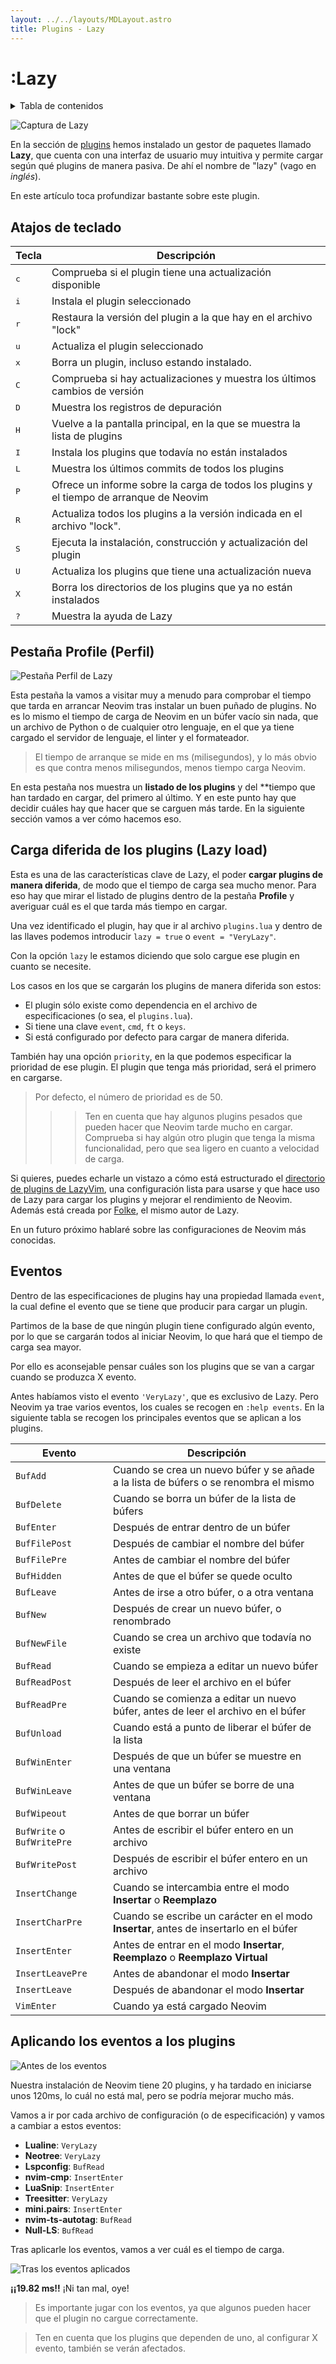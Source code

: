 ```yaml
---
layout: ../../layouts/MDLayout.astro
title: Plugins - Lazy
---
```

# :Lazy

<details>
<summary>Tabla de contenidos</summary>

- [Atajos de teclado](/guia-neovim/plugins/lazy#atajos-de-teclado)
- [Pestaña Profile (Perfil)](/guia-neovim/plugins/lazy#pestana-profile-perfil)
- [Carga diferida de los plugins (Lazy load)](/guia-neovim/plugins/lazy#carga-diferida-de-los-plugins-lazy-load)
- [Eventos](/guia-neovim/plugins/lazy#eventos)
- [Aplicando los eventos a los plugins](/guia-neovim/plugins/lazy#aplicando-los-eventos-a-los-plugins)

</details>

![Captura de Lazy](https://user-images.githubusercontent.com/292349/208301737-68fb279c-ba70-43ef-a369-8c3e8367d6b1.png)

En la sección de [plugins](/guia-neovim/plugins) hemos instalado un gestor de paquetes llamado **Lazy**, que cuenta con una interfaz de usuario muy intuitiva y
permite cargar según qué plugins de manera pasiva. De ahí el nombre de "lazy" (vago en _inglés_).

En este artículo toca profundizar bastante sobre este plugin.

## Atajos de teclado

| Tecla        | Descripción                                                                             |
| ------------ | --------------------------------------------------------------------------------------- |
| <kbd>c</kbd> | Comprueba si el plugin tiene una actualización disponible                               |
| <kbd>i</kbd> | Instala el plugin seleccionado                                                          |
| <kbd>r</kbd> | Restaura la versión del plugin a la que hay en el archivo "lock"                        |
| <kbd>u</kbd> | Actualiza el plugin seleccionado                                                        |
| <kbd>x</kbd> | Borra un plugin, incluso estando instalado.                                             |
| <kbd>C</kbd> | Comprueba si hay actualizaciones y muestra los últimos cambios de versión               |
| <kbd>D</kbd> | Muestra los registros de depuración                                                     |
| <kbd>H</kbd> | Vuelve a la pantalla principal, en la que se muestra la lista de plugins                |
| <kbd>I</kbd> | Instala los plugins que todavía no están instalados                                     |
| <kbd>L</kbd> | Muestra los últimos commits de todos los plugins                                        |
| <kbd>P</kbd> | Ofrece un informe sobre la carga de todos los plugins y el tiempo de arranque de Neovim |
| <kbd>R</kbd> | Actualiza todos los plugins a la versión indicada en el archivo "lock".                 |
| <kbd>S</kbd> | Ejecuta la instalación, construcción y actualización del plugin                         |
| <kbd>U</kbd> | Actualiza los plugins que tiene una actualización nueva                                 |
| <kbd>X</kbd> | Borra los directorios de los plugins que ya no están instalados                         |
| <kbd>?</kbd> | Muestra la ayuda de Lazy                                                                |

## <a name="pestana-profile-perfil"></a> Pestaña Profile (Perfil)

![Pestaña Perfil de Lazy](/guia-neovim/images/lazy/lazy-profile.webp)

Esta pestaña la vamos a visitar muy a menudo para comprobar el tiempo que tarda en arrancar Neovim tras instalar un buen puñado de plugins. No es lo mismo el tiempo de carga de Neovim en un búfer vacío sin nada, que un archivo de Python o de cualquier otro lenguaje, en el que ya tiene cargado el servidor de lenguaje, el linter y el formateador.

> El tiempo de arranque se mide en ms (milisegundos), y lo más obvio es que contra menos milisegundos, menos tiempo carga Neovim.

En esta pestaña nos muestra un **listado de los plugins** y del \*\*tiempo que han tardado en cargar, del primero al último. Y en este punto hay que decidir cuáles hay que hacer que se carguen más tarde. En la siguiente sección vamos a ver cómo hacemos eso.

## Carga diferida de los plugins (Lazy load)

Esta es una de las características clave de Lazy, el poder **cargar plugins de manera diferida**, de modo que el tiempo de carga sea mucho menor. Para eso hay que mirar el listado de plugins dentro de la pestaña **Profile** y averiguar cuál es el que tarda más tiempo en cargar.

Una vez identificado el plugin, hay que ir al archivo `plugins.lua` y dentro de las
llaves podemos introducir `lazy = true` o `event = "VeryLazy"`.

Con la opción `lazy` le estamos diciendo que solo cargue ese plugin en cuanto se necesite.

Los casos en los que se cargarán los plugins de manera diferida son estos:

- El plugin sólo existe como dependencia en el archivo de especificaciones (o sea, el `plugins.lua`).
- Si tiene una clave `event`, `cmd`, `ft` o `keys`.
- Si está configurado por defecto para cargar de manera diferida.

También hay una opción `priority`, en la que podemos especificar la prioridad de ese
plugin. El plugin que tenga más prioridad, será el primero en cargarse.

> Por defecto, el número de prioridad es de 50.
>
> > > Ten en cuenta que hay algunos plugins pesados que pueden hacer que Neovim tarde mucho en cargar. Comprueba si hay algún otro plugin que tenga la misma funcionalidad, pero que sea ligero en cuanto a velocidad de carga.

Si quieres, puedes echarle un vistazo a cómo está estructurado el [directorio de plugins de LazyVim](https://github.com/LazyVim/LazyVim/tree/main/lua/lazyvim/plugins), una configuración lista para usarse y que hace uso de Lazy para cargar los plugins y mejorar el rendimiento de Neovim. Además está creada por [Folke](https://github.com/Folke), el mismo autor de Lazy.

En un futuro próximo hablaré sobre las configuraciones de Neovim más conocidas.

## Eventos

Dentro de las especificaciones de plugins hay una propiedad llamada `event`, la cual
define el evento que se tiene que producir para cargar un plugin.

Partimos de la base de que ningún plugin tiene configurado algún evento, por lo que se
cargarán todos al iniciar Neovim, lo que hará que el tiempo de carga sea mayor.

Por ello es aconsejable pensar cuáles son los plugins que se van a cargar cuando se
produzca X evento.

Antes habíamos visto el evento `'VeryLazy'`, que es exclusivo de Lazy. Pero Neovim ya trae varios eventos, los cuales se recogen en `:help events`. En la siguiente tabla se recogen los principales eventos que se aplican a los plugins.

| Evento                     | Descripción                                                                            |
| -------------------------- | -------------------------------------------------------------------------------------- |
| `BufAdd`                   | Cuando se crea un nuevo búfer y se añade a la lista de búfers o se renombra el mismo   |
| `BufDelete`                | Cuando se borra un búfer de la lista de búfers                                         |
| `BufEnter`                 | Después de entrar dentro de un búfer                                                   |
| `BufFilePost`              | Después de cambiar el nombre del búfer                                                 |
| `BufFilePre`               | Antes de cambiar el nombre del búfer                                                   |
| `BufHidden`                | Antes de que el búfer se quede oculto                                                  |
| `BufLeave`                 | Antes de irse a otro búfer, o a otra ventana                                           |
| `BufNew`                   | Después de crear un nuevo búfer, o renombrado                                          |
| `BufNewFile`               | Cuando se crea un archivo que todavía no existe                                        |
| `BufRead`                  | Cuando se empieza a editar un nuevo búfer                                              |
| `BufReadPost`              | Después de leer el archivo en el búfer                                                 |
| `BufReadPre`               | Cuando se comienza a editar un nuevo búfer, antes de leer el archivo en el búfer       |
| `BufUnload`                | Cuando está a punto de liberar el búfer de la lista                                    |
| `BufWinEnter`              | Después de que un búfer se muestre en una ventana                                      |
| `BufWinLeave`              | Antes de que un búfer se borre de una ventana                                          |
| `BufWipeout`               | Antes de que borrar un búfer                                                           |
| `BufWrite` o `BufWritePre` | Antes de escribir el búfer entero en un archivo                                        |
| `BufWritePost`             | Después de escribir el búfer entero en un archivo                                      |
| `InsertChange`             | Cuando se intercambia entre el modo **Insertar** o **Reemplazo**                       |
| `InsertCharPre`            | Cuando se escribe un carácter en el modo **Insertar**, antes de insertarlo en el búfer |
| `InsertEnter`              | Antes de entrar en el modo **Insertar**, **Reemplazo** o **Reemplazo Virtual**         |
| `InsertLeavePre`           | Antes de abandonar el modo **Insertar**                                                |
| `InsertLeave`              | Después de abandonar el modo **Insertar**                                              |
| `VimEnter`                 | Cuando ya está cargado Neovim                                                          |

## Aplicando los eventos a los plugins

![Antes de los eventos](/guia-neovim/images/lazy/lazy-antes-eventos.webp)

Nuestra instalación de Neovim tiene 20 plugins, y ha tardado en iniciarse unos 120ms, lo cuál no está mal, pero se podría mejorar mucho más.

Vamos a ir por cada archivo de configuración (o de especificación) y vamos a cambiar a estos eventos:

- **Lualine**: `VeryLazy`
- **Neotree**: `VeryLazy`
- **Lspconfig**: `BufRead`
- **nvim-cmp**: `InsertEnter`
- **LuaSnip**: `InsertEnter`
- **Treesitter**: `VeryLazy`
- **mini.pairs**: `InsertEnter`
- **nvim-ts-autotag**: `BufRead`
- **Null-LS**: `BufRead`

Tras aplicarle los eventos, vamos a ver cuál es el tiempo de carga.

![Tras los eventos aplicados](/guia-neovim/images/lazy/lazy-profile2.webp)

**¡¡19.82 ms!!** ¡Ni tan mal, oye!

> Es importante jugar con los eventos, ya que algunos pueden hacer que el plugin no cargue correctamente.

> Ten en cuenta que los plugins que dependen de uno, al configurar X evento, también se verán afectados.
